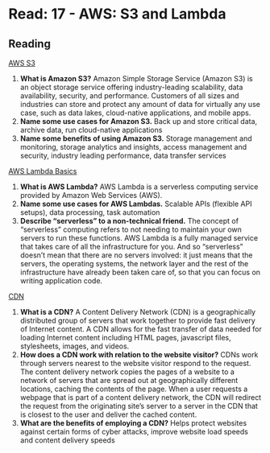 # Read: 17 - AWS: S3 and Lambda

## Reading

[AWS S3](https://aws.amazon.com/s3/)

1. **What is Amazon S3?** Amazon Simple Storage Service (Amazon S3) is an object storage service offering industry-leading scalability, data availability, security, and performance. Customers of all sizes and industries can store and protect any amount of data for virtually any use case, such as data lakes, cloud-native applications, and mobile apps.
2. **Name some use cases for Amazon S3.** Back up and store critical data, archive data, run cloud-native applications
3. **Name some benefits of using Amazon S3.** Storage management and monitoring, storage analytics and insights, access management and security, industry leading performance, data transfer services

[AWS Lambda Basics](https://www.serverless.com/aws-lambda)

1. **What is AWS Lambda?** AWS Lambda is a serverless computing service provided by Amazon Web Services (AWS).
2. **Name some use cases for AWS Lambdas.** Scalable APIs (flexible API setups), data processing, task automation
3. **Describe “serverless” to a non-technical friend.** The concept of “serverless” computing refers to not needing to maintain your own servers to run these functions. AWS Lambda is a fully managed service that takes care of all the infrastructure for you. And so “serverless” doesn’t mean that there are no servers involved: it just means that the servers, the operating systems, the network layer and the rest of the infrastructure have already been taken care of, so that you can focus on writing application code.

[CDN](https://cyberhoot.com/cybrary/content-delivery-network-cdn/)

1. **What is a CDN?** A Content Delivery Network (CDN) is a geographically distributed group of servers that work together to provide fast delivery of Internet content. A CDN allows for the fast transfer of data needed for loading Internet content including HTML pages, javascript files, stylesheets, images, and videos.
2. **How does a CDN work with relation to the website visitor?** CDNs work through servers nearest to the website visitor respond to the request. The content delivery network copies the pages of a website to a network of servers that are spread out at geographically different locations, caching the contents of the page. When a user requests a webpage that is part of a content delivery network, the CDN will redirect the request from the originating site’s server to a server in the CDN that is closest to the user and deliver the cached content.
3. **What are the benefits of employing a CDN?** Helps protect websites against certain forms of cyber attacks, improve website load speeds and content delivery speeds
